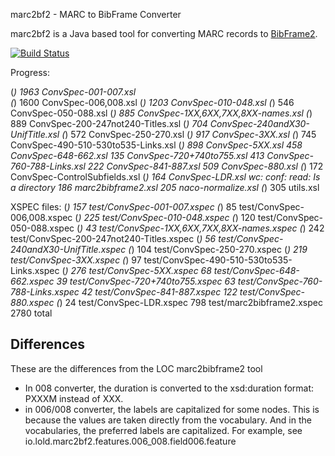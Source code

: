 marc2bf2 - MARC to BibFrame Converter
 
marc2bf2 is a Java based tool for converting MARC records to [BibFrame2](https://www.loc.gov/bibframe/docs/bibframe2-model.html). 

[![Build Status](https://travis-ci.com/jiaola/marc2bf2.svg?token=PecqmC3tkGmvJLxUwkq6&branch=master)](https://travis-ci.com/jiaola/marc2bf2)

Progress:

(*)    1963 ConvSpec-001-007.xsl  
(*)    1600 ConvSpec-006,008.xsl
(*)    1203 ConvSpec-010-048.xsl
(*)     546 ConvSpec-050-088.xsl
(*)     885 ConvSpec-1XX,6XX,7XX,8XX-names.xsl
(*)     889 ConvSpec-200-247not240-Titles.xsl
(*)     704 ConvSpec-240andX30-UnifTitle.xsl
(*)     572 ConvSpec-250-270.xsl
(*)     917 ConvSpec-3XX.xsl
(*)     745 ConvSpec-490-510-530to535-Links.xsl
(*)     898 ConvSpec-5XX.xsl
     458 ConvSpec-648-662.xsl
     135 ConvSpec-720+740to755.xsl
     413 ConvSpec-760-788-Links.xsl
     222 ConvSpec-841-887.xsl
     509 ConvSpec-880.xsl
(*)     172 ConvSpec-ControlSubfields.xsl
(*)     164 ConvSpec-LDR.xsl
wc: conf: read: Is a directory
     186 marc2bibframe2.xsl
     205 naco-normalize.xsl
(*)     305 utils.xsl


XSPEC files: 
(*)     157 test/ConvSpec-001-007.xspec
(*)      85 test/ConvSpec-006,008.xspec
(*)     225 test/ConvSpec-010-048.xspec
(*)     120 test/ConvSpec-050-088.xspec
(*)      43 test/ConvSpec-1XX,6XX,7XX,8XX-names.xspec
(*)     242 test/ConvSpec-200-247not240-Titles.xspec
(*)      56 test/ConvSpec-240andX30-UnifTitle.xspec
(*)     104 test/ConvSpec-250-270.xspec
(*)     219 test/ConvSpec-3XX.xspec
(*)      97 test/ConvSpec-490-510-530to535-Links.xspec
(*)     276 test/ConvSpec-5XX.xspec
      68 test/ConvSpec-648-662.xspec
      39 test/ConvSpec-720+740to755.xspec
      63 test/ConvSpec-760-788-Links.xspec
      42 test/ConvSpec-841-887.xspec
     122 test/ConvSpec-880.xspec
(*)      24 test/ConvSpec-LDR.xspec
     798 test/marc2bibframe2.xspec
    2780 total
## Differences

These are the differences from the LOC marc2bibframe2 tool 

* In 008 converter, the duration is converted to the xsd:duration format: PXXXM instead of XXX.
* in 006/008 converter, the labels are capitalized for some nodes. This is because the values are taken directly from 
the vocabulary. And in the vocabularies, the preferred labels are capitalized. For example, see io.lold.marc2bf2.features.006_008.field006.feature

